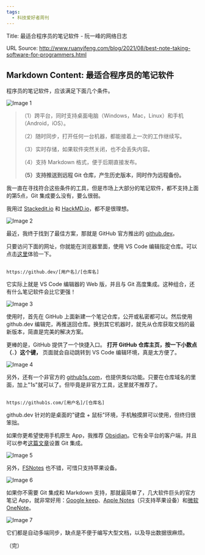 ```yaml
---
tags:
  - 科技爱好者周刊
---
```

Title: 最适合程序员的笔记软件 - 阮一峰的网络日志

URL Source: http://www.ruanyifeng.com/blog/2021/08/best-note-taking-software-for-programmers.html

Markdown Content:
最适合程序员的笔记软件
-----------

程序员的笔记软件，应该满足下面几个条件。

![Image 1](https://cdn.beekka.com/blogimg/asset/202108/bg2021082506.jpg)

> （1）跨平台，同时支持桌面电脑（Windows，Mac，Linux）和手机（Android，iOS）。
> 
> （2）随时同步，打开任何一台机器，都能接着上一次的工作继续写。
> 
> （3）实时存储，如果软件突然关闭，也不会丢失内容。
> 
> （4）支持 Markdown 格式，便于后期直接发布。
> 
> **（5）支持推送到远程 Git 仓库，产生历史版本，同时作为远程备份。**

我一直在寻找符合这些条件的工具，但是市场上大部分的笔记软件，都不支持上面的第5点，Git 集成要么没有，要么很弱。

我用过 [Stackedit.io](https://stackedit.io/) 和 [HackMD.io](https://hackmd.io/)，都不是很理想。

![Image 2](https://cdn.beekka.com/blogimg/asset/202108/bg2021082507.jpg)

最近，我终于找到了最佳方案，那就是 GitHub 官方推出的 [github.dev](https://docs.github.com/en/codespaces/developing-in-codespaces/web-based-editor)。

只要访问下面的网址，你就能在浏览器里面，使用 VS Code 编辑指定仓库。可以点击[这里](https://github.dev/github/dev)体验一下。

```

https://github.dev/[用户名]/[仓库名]
```

它实际上就是 VS Code 编辑器的 Web 版，并且与 Git 高度集成。这种组合，还有什么笔记软件会比它更强！

![Image 3](https://cdn.beekka.com/blogimg/asset/202108/bg2021082509.jpg)

使用时，首先在 GitHub 上面新建一个笔记仓库，公开或私密都可以。然后使用 github.dev 编辑完，再推送回仓库。换到其它机器时，就先从仓库获取文档的最新版本，简直是完美的解决方案。

更棒的是，GitHub 提供了一个快捷入口。 **打开 GitHub 仓库主页，按一下小数点（`.`）这个键，** 页面就会自动跳转到 VS Code 编辑环境，真是太方便了。

![Image 4](https://cdn.beekka.com/blogimg/asset/202108/bg2021082601.jpg)

另外，还有一个非官方的 [github1s.com](https://github1s.com/)，也提供类似功能。只要在仓库域名的里面，加上"1s"就可以了。但毕竟是非官方工具，这里就不推荐了。

```

https://github1s.com/[用户名]/[仓库名]
```

github.dev 针对的是桌面的"键盘 + 鼠标"环境，手机触摸屏可以使用，但终归很笨拙。

如果你更希望使用手机原生 App，我推荐 [Obsidian](https://obsidian.md/)。它有全平台的客户端，并且可以参考[这篇文章](https://forum.obsidian.md/t/mobile-setting-up-ios-git-based-syncing-with-mobile-app-using-working-copy/16499)设置 Git 集成。

![Image 5](https://cdn.beekka.com/blogimg/asset/202108/bg2021082602.jpg)

另外，[FSNotes](https://fsnot.es/) 也不错，可惜只支持苹果设备。

![Image 6](https://cdn.beekka.com/blogimg/asset/202108/bg2021082515.jpg)

如果你不需要 Git 集成和 Markdown 支持，那就最简单了，几大软件巨头的官方笔记 App，就非常好用：[Google keep](https://keep.google.com/)、[Apple Notes](https://support.apple.com/en-us/HT205773)（只支持苹果设备）和[微软 OneNote](https://www.microsoft.com/en-us/microsoft-365/onenote/digital-note-taking-app)。

![Image 7](https://cdn.beekka.com/blogimg/asset/202108/bg2021082510.jpg)

它们都是自动多端同步，缺点是不便于编写大型文档，以及导出数据很麻烦。

（完）
